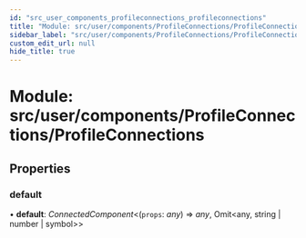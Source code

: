 ```yaml
---
id: "src_user_components_profileconnections_profileconnections"
title: "Module: src/user/components/ProfileConnections/ProfileConnections"
sidebar_label: "src/user/components/ProfileConnections/ProfileConnections"
custom_edit_url: null
hide_title: true
---
```


# Module: src/user/components/ProfileConnections/ProfileConnections

## Properties

### default

• **default**: *ConnectedComponent*<(`props`: *any*) => *any*, Omit<any, string \| number \| symbol\>\>
